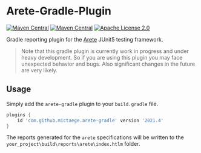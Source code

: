 # Arete-Gradle-Plugin

[![Maven Central](https://img.shields.io/maven-central/v/com.github.mictaege/arete-gradle.svg?label=Maven%20Central)](https://search.maven.org/search?q=g:%22com.github.mictaege%22%20AND%20a:%22arete-gradle%22)
[![Maven Central](https://img.shields.io/maven-central/v/org.junit.jupiter/junit-jupiter/5.7.0.svg?color=25a162&label=Jupiter)](https://search.maven.org/search?q=g:org.junit.jupiter%20AND%20v:5.7.0)
[![Apache License 2.0](https://img.shields.io/badge/license-Apache%202.0-blue.svg)](http://www.apache.org/licenses/LICENSE-2.0.html)

Gradle reporting plugin for the [Arete](https://github.com/mictaege/arete) JUnit5 testing framework.

> Note that this gradle plugin is currently work in progress and under heavy development.
> So if you are using this plugin you may face unexpected behavior and bugs.
> Also significant changes in the future are very likely.

## Usage

Simply add the `arete-gradle` plugin to your `build.gradle` file.

```Groovy
plugins {
    id 'com.github.mictaege.arete-gradle' version '2021.4'
}
```

The reports generated for the `arete` specifications will be written to the `your_project\build\reports\arete\index.htlm` folder.
